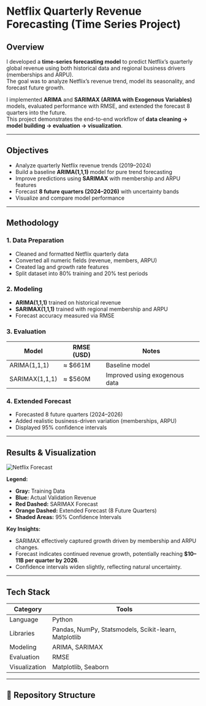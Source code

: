 #  Netflix Quarterly Revenue Forecasting (Time Series Project)

##  Overview
I developed a **time-series forecasting model** to predict Netflix’s quarterly global revenue using both historical data and regional business drivers (memberships and ARPU).  
The goal was to analyze Netflix’s revenue trend, model its seasonality, and forecast future growth.

I implemented **ARIMA** and **SARIMAX (ARIMA with Exogenous Variables)** models, evaluated performance with RMSE, and extended the forecast 8 quarters into the future.  
This project demonstrates the end-to-end workflow of **data cleaning → model building → evaluation → visualization**.

---

##  Objectives
- Analyze quarterly Netflix revenue trends (2019–2024)
- Build a baseline **ARIMA(1,1,1)** model for pure trend forecasting
- Improve predictions using **SARIMAX** with membership and ARPU features
- Forecast **8 future quarters (2024–2026)** with uncertainty bands
- Visualize and compare model performance

---

##  Methodology
### 1. Data Preparation
- Cleaned and formatted Netflix quarterly data
- Converted all numeric fields (revenue, members, ARPU)
- Created lag and growth rate features
- Split dataset into 80% training and 20% test periods

### 2. Modeling
- **ARIMA(1,1,1)** trained on historical revenue
- **SARIMAX(1,1,1)** trained with regional membership and ARPU
- Forecast accuracy measured via RMSE

### 3. Evaluation
| Model | RMSE (USD) | Notes |
|--------|-------------|-------|
| ARIMA(1,1,1) | ≈ $661M | Baseline model |
| SARIMAX(1,1,1) | ≈ $560M | Improved using exogenous data |

### 4. Extended Forecast
- Forecasted 8 future quarters (2024–2026)
- Added realistic business-driven variation (memberships, ARPU)
- Displayed 95% confidence intervals

---

##  Results & Visualization

![Netflix Forecast](images/forecast_plot.png)

**Legend:**
- **Gray:** Training Data  
- **Blue:** Actual Validation Revenue  
- **Red Dashed:** SARIMAX Forecast  
- **Orange Dashed:** Extended Forecast (8 Future Quarters)  
- **Shaded Areas:** 95% Confidence Intervals  

**Key Insights:**
- SARIMAX effectively captured growth driven by membership and ARPU changes.  
- Forecast indicates continued revenue growth, potentially reaching **$10–11B per quarter by 2026**.  
- Confidence intervals widen slightly, reflecting natural uncertainty.

---

##  Tech Stack
| Category | Tools |
|-----------|--------|
| Language | Python |
| Libraries | Pandas, NumPy, Statsmodels, Scikit-learn, Matplotlib |
| Modeling | ARIMA, SARIMAX |
| Evaluation | RMSE |
| Visualization | Matplotlib, Seaborn |

---

## 📂 Repository Structure

